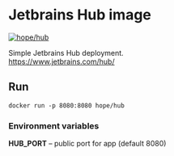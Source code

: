 # Jetbrains Hub image

[![hope/hub](https://img.shields.io/badge/docker-hope/hub-brightgreen.svg)](https://hub.docker.com/r/hope/hub/)

Simple Jetbrains Hub deployment.  
https://www.jetbrains.com/hub/

## Run

    docker run -p 8080:8080 hope/hub
    
### Environment variables

**HUB_PORT** – public port for app (default 8080)
